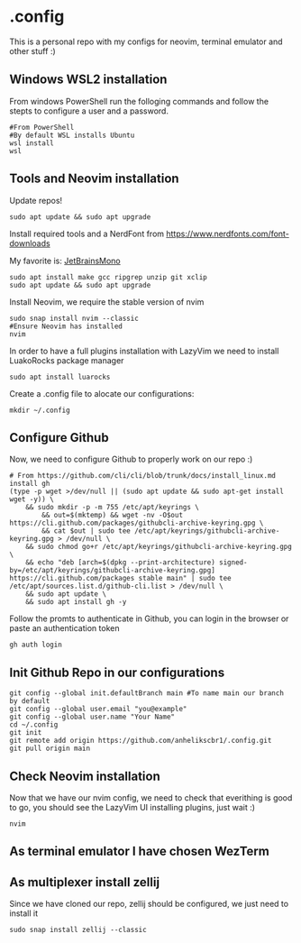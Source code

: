 # .config
This is a personal repo with my configs for neovim, terminal emulator and other stuff :) 

## Windows WSL2 installation
From windows PowerShell run the folloging commands and follow the stepts to configure a user and a password.

```
#From PowerShell
#By default WSL installs Ubuntu
wsl install 
wsl
```

## Tools and Neovim installation
Update repos!
```
sudo apt update && sudo apt upgrade
```
Install required tools and a NerdFont from https://www.nerdfonts.com/font-downloads

My favorite is: [JetBrainsMono](https://www.programmingfonts.org/#jetbrainsmono)

```
sudo apt install make gcc ripgrep unzip git xclip
sudo apt update && sudo apt upgrade
```
Install Neovim, we require the stable version of nvim
```
sudo snap install nvim --classic
#Ensure Neovim has installed
nvim
```
In order to have a full plugins installation with LazyVim we need to install LuakoRocks package manager
```
sudo apt install luarocks
```
Create a .config file to alocate our configurations: 

```
mkdir ~/.config
```

## Configure Github
Now, we need to configure Github to properly work on our repo :) 

```
# From https://github.com/cli/cli/blob/trunk/docs/install_linux.md install gh
(type -p wget >/dev/null || (sudo apt update && sudo apt-get install wget -y)) \
	&& sudo mkdir -p -m 755 /etc/apt/keyrings \
        && out=$(mktemp) && wget -nv -O$out https://cli.github.com/packages/githubcli-archive-keyring.gpg \
        && cat $out | sudo tee /etc/apt/keyrings/githubcli-archive-keyring.gpg > /dev/null \
	&& sudo chmod go+r /etc/apt/keyrings/githubcli-archive-keyring.gpg \
	&& echo "deb [arch=$(dpkg --print-architecture) signed-by=/etc/apt/keyrings/githubcli-archive-keyring.gpg] https://cli.github.com/packages stable main" | sudo tee /etc/apt/sources.list.d/github-cli.list > /dev/null \
	&& sudo apt update \
	&& sudo apt install gh -y
```
Follow the promts to authenticate in Github, you can login in the browser or paste an authentication token
```
gh auth login
```

## Init Github Repo in our configurations
```
git config --global init.defaultBranch main #To name main our branch by default
git config --global user.email "you@example"
git config --global user.name "Your Name"
cd ~/.config
git init
git remote add origin https://github.com/anhelikscbr1/.config.git
git pull origin main
```
## Check Neovim installation
Now that we have our nvim config, we need to check that everithing is good to go, you should see the LazyVim UI installing plugins, just wait :)
```
nvim
```

## As terminal emulator I have chosen WezTerm

## As multiplexer install zellij
Since we have cloned our repo, zellij should be configured, we just need to install it
```
sudo snap install zellij --classic
```
